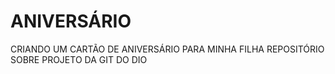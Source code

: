 # ANIVERSÁRIO
CRIANDO UM CARTÃO DE ANIVERSÁRIO PARA MINHA FILHA
REPOSITÓRIO SOBRE PROJETO DA GIT DO DIO
